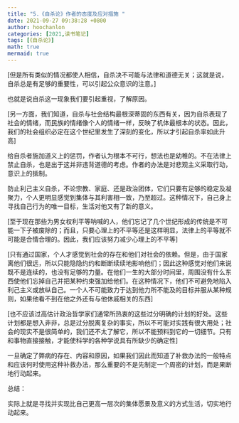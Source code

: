 ```yaml
---
title: "5.《自杀论》作者的态度及应对措施 "
date: 2021-09-27 09:38:28 +0800
author: hoochanlon
categories: [2021,读书笔记]
tags: [《自杀论》]
math: true
mermaid: true
---
```


[但是所有类似的情况都使人相信，自杀决不可能与法律和道德无关；这就是说，自杀总是有足够的重要性，可以引起公众意识的注意。]

也就是说自杀这一现象我们要引起重视，了解原因。

<!-- more -->

[另一方面，我们知道，自杀与社会结构最根深蒂固的东西有关，因为自杀表现了社会的情绪，而民族的情绪像个人的情绪一样，反映了机体最根本的状态。因此，我们的社会组织必定在这个世纪里发生了深刻的变化，所以才引起自杀率如此升高]

给自杀者施加道义上的惩罚，作者认为根本不可行，想法也是幼稚的。不在法律上禁止自杀，也是出于这并非违背道德的考虑。作者的办法是对悲观主义采取行动，意识上的抵制。

防止利己主义自杀，不论宗教、家庭、还是政治团体，它们只要有足够的稳定及凝聚力，个人更明显感觉到集体与其利害相一致，乃至超过。这种情况下，自己身上寻找自己行为的唯一目标，生活对他又有了新的意义。


[至于现在那些为男女权利平等呐喊的人，他们忘记了几个世纪形成的传统是不可能一下子被废除的；而且，只要心理上的不平等还是这样明显，法律上的平等就不可能是合情合理的。因此，我们应该努力减少心理上的不平等]

[只有通过国家，个人才感觉到社会的存在和他们对社会的依赖。但是，由于国家离他们很远，所以只能隐隐约约和断断续续地影响他们；因此这种感觉对他们来说既不是连续的，也没有足够的力量。在他们一生的大部分时间里，周围没有什么东西使他们忘掉自己并把某种约束强加给他们。在这种情况下，他们不可避免地陷入利己主义或放纵自己。一个人不可能致力于达到他力所不能及的目标并服从某种规则，如果他看不到在他之外还有与他休戚相关的东西]

[也不应该过高估计政治哲学家们通常所热衷的这些过分明确的计划的好处。这些计划都是想入非非，总是过分脱离复杂的事实，所以不可能对实践有很大用处；社会的现实不是很简单的，我们还不太了解它，所以不能预料到它的一切细节。只有和事物直接接触，才能使科学的各种学说具有所缺少的确定性]

一旦确定了弊病的存在、内容和原因，如果我们因此而知道了补救办法的一般特点和应该何时使用这种补救办法，那么重要的不是先制定一个周密的计划，而是果断地行动起来。

总结：

实际上就是寻找并实现比自己更高一层次的集体愿景及意义的方式生活，切实地行动起来。
